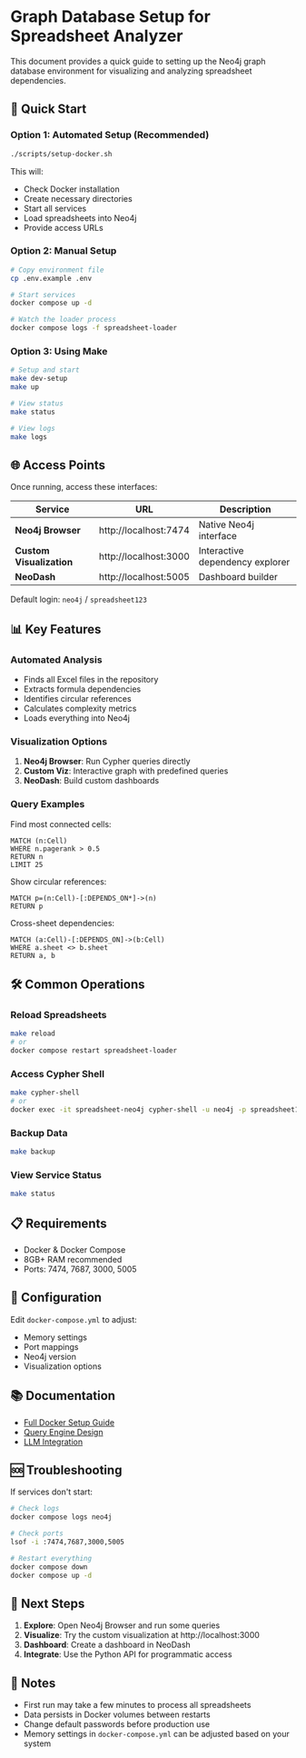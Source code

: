 # Graph Database Setup for Spreadsheet Analyzer

This document provides a quick guide to setting up the Neo4j graph database environment for visualizing and analyzing spreadsheet dependencies.

## 🚀 Quick Start

### Option 1: Automated Setup (Recommended)

```bash
./scripts/setup-docker.sh
```

This will:

- Check Docker installation
- Create necessary directories
- Start all services
- Load spreadsheets into Neo4j
- Provide access URLs

### Option 2: Manual Setup

```bash
# Copy environment file
cp .env.example .env

# Start services
docker compose up -d

# Watch the loader process
docker compose logs -f spreadsheet-loader
```

### Option 3: Using Make

```bash
# Setup and start
make dev-setup
make up

# View status
make status

# View logs
make logs
```

## 🌐 Access Points

Once running, access these interfaces:

| Service                  | URL                   | Description                     |
| ------------------------ | --------------------- | ------------------------------- |
| **Neo4j Browser**        | http://localhost:7474 | Native Neo4j interface          |
| **Custom Visualization** | http://localhost:3000 | Interactive dependency explorer |
| **NeoDash**              | http://localhost:5005 | Dashboard builder               |

Default login: `neo4j` / `spreadsheet123`

## 📊 Key Features

### Automated Analysis

- Finds all Excel files in the repository
- Extracts formula dependencies
- Identifies circular references
- Calculates complexity metrics
- Loads everything into Neo4j

### Visualization Options

1. **Neo4j Browser**: Run Cypher queries directly
1. **Custom Viz**: Interactive graph with predefined queries
1. **NeoDash**: Build custom dashboards

### Query Examples

Find most connected cells:

```cypher
MATCH (n:Cell)
WHERE n.pagerank > 0.5
RETURN n
LIMIT 25
```

Show circular references:

```cypher
MATCH p=(n:Cell)-[:DEPENDS_ON*]->(n)
RETURN p
```

Cross-sheet dependencies:

```cypher
MATCH (a:Cell)-[:DEPENDS_ON]->(b:Cell)
WHERE a.sheet <> b.sheet
RETURN a, b
```

## 🛠️ Common Operations

### Reload Spreadsheets

```bash
make reload
# or
docker compose restart spreadsheet-loader
```

### Access Cypher Shell

```bash
make cypher-shell
# or
docker exec -it spreadsheet-neo4j cypher-shell -u neo4j -p spreadsheet123
```

### Backup Data

```bash
make backup
```

### View Service Status

```bash
make status
```

## 📋 Requirements

- Docker & Docker Compose
- 8GB+ RAM recommended
- Ports: 7474, 7687, 3000, 5005

## 🔧 Configuration

Edit `docker-compose.yml` to adjust:

- Memory settings
- Port mappings
- Neo4j version
- Visualization options

## 📚 Documentation

- [Full Docker Setup Guide](docs/docker-setup.md)
- [Query Engine Design](docs/design/query-engine-design.md)
- [LLM Integration](docs/design/llm-function-definitions.md)

## 🆘 Troubleshooting

If services don't start:

```bash
# Check logs
docker compose logs neo4j

# Check ports
lsof -i :7474,7687,3000,5005

# Restart everything
docker compose down
docker compose up -d
```

## 🎯 Next Steps

1. **Explore**: Open Neo4j Browser and run some queries
1. **Visualize**: Try the custom visualization at http://localhost:3000
1. **Dashboard**: Create a dashboard in NeoDash
1. **Integrate**: Use the Python API for programmatic access

## 📝 Notes

- First run may take a few minutes to process all spreadsheets
- Data persists in Docker volumes between restarts
- Change default passwords before production use
- Memory settings in `docker-compose.yml` can be adjusted based on your system
